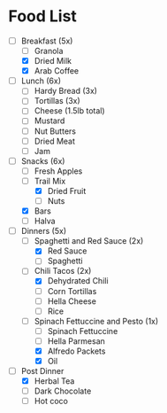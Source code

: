# Food List

- [ ] Breakfast (5x)
  - [ ] Granola
  - [x] Dried Milk
  - [x] Arab Coffee
- [ ] Lunch (6x)
  - [ ] Hardy Bread (3x)
  - [ ] Tortillas (3x)
  - [ ] Cheese (1.5lb total)
  - [ ] Mustard
  - [ ] Nut Butters
  - [ ] Dried Meat
  - [ ] Jam
- [ ] Snacks (6x)
  - [ ] Fresh Apples
  - [ ] Trail Mix
    - [x] Dried Fruit
    - [ ] Nuts
  - [x] Bars
  - [ ] Halva
- [ ] Dinners (5x)
  - [ ] Spaghetti and Red Sauce (2x)
    - [x] Red Sauce
    - [ ] Spaghetti
  - [ ] Chili Tacos (2x)
    - [x] Dehydrated Chili
    - [ ] Corn Tortillas
    - [ ] Hella Cheese
    - [ ] Rice
  - [ ] Spinach Fettuccine and Pesto (1x)
    - [ ] Spinach Fettuccine
    - [ ] Hella Parmesan
    - [x] Alfredo Packets
    - [x] Oil
- [ ] Post Dinner
  - [x] Herbal Tea
  - [ ] Dark Chocolate
  - [ ] Hot coco
